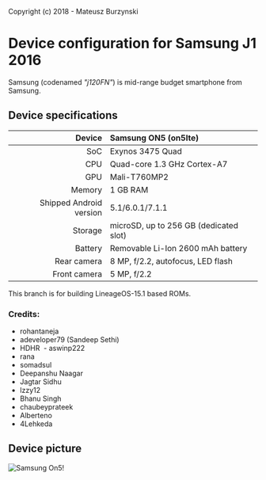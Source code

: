 Copyright (c) 2018 - Mateusz Burzynski

Device configuration for Samsung J1 2016 
========================================
Samsung (codenamed _"j120FN"_) is mid-range budget smartphone from Samsung.

## Device specifications

| Device       | Samsung ON5 (on5lte)                            |
| -----------: | :---------------------------------------------- |
| SoC          | Exynos 3475 Quad                                |
| CPU          | Quad-core 1.3 GHz Cortex-A7                     |
| GPU          | Mali-T760MP2                                    |
| Memory       | 1 GB RAM                                      |
| Shipped Android version | 5.1/6.0.1/7.1.1                      |
| Storage      | microSD, up to 256 GB (dedicated slot)          |
| Battery      | Removable Li-Ion 2600 mAh battery               |
| Rear camera  | 8 MP, f/2.2, autofocus, LED flash               |
| Front camera | 5 MP, f/2.2                                     |

This branch is for building LineageOS-15.1 based ROMs.


### Credits: 
  - rohantaneja
  - adeveloper79 (Sandeep Sethi)
  - HDHR
  - aswinp222
  - rana
  - somadsul
  - Deepanshu Naagar
  - Jagtar Sidhu
  - lzzy12
  - Bhanu Singh
  - chaubeyprateek
  - Alberteno 
  - 4Lehkeda
  
  ## Device picture
![Samsung On5!](http://drop.ndtv.com/TECH/product_database/images/1021201543945PM_635_samsung_galaxy_on5.jpeg "Samsung ON5")

